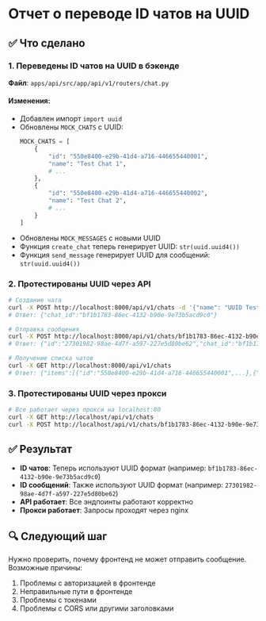 # Отчет о переводе ID чатов на UUID

## ✅ Что сделано

### 1. Переведены ID чатов на UUID в бэкенде
**Файл**: `apps/api/src/app/api/v1/routers/chat.py`

#### Изменения:
- Добавлен импорт `import uuid`
- Обновлены `MOCK_CHATS` с UUID:
  ```python
  MOCK_CHATS = [
      {
          "id": "550e8400-e29b-41d4-a716-446655440001",
          "name": "Test Chat 1",
          # ...
      },
      {
          "id": "550e8400-e29b-41d4-a716-446655440002", 
          "name": "Test Chat 2",
          # ...
      }
  ]
  ```
- Обновлены `MOCK_MESSAGES` с новыми UUID
- Функция `create_chat` теперь генерирует UUID: `str(uuid.uuid4())`
- Функция `send_message` генерирует UUID для сообщений: `str(uuid.uuid4())`

### 2. Протестированы UUID через API
```bash
# Создание чата
curl -X POST http://localhost:8000/api/v1/chats -d '{"name": "UUID Test Chat"}'
# Ответ: {"chat_id":"bf1b1783-86ec-4132-b90e-9e73b5acd9c0"}

# Отправка сообщения
curl -X POST http://localhost:8000/api/v1/chats/bf1b1783-86ec-4132-b90e-9e73b5acd9c0/messages -d '{"content": "Hello UUID chat!"}'
# Ответ: {"id":"27301982-98ae-4d7f-a597-227e5d80be62","chat_id":"bf1b1783-86ec-4132-b90e-9e73b5acd9c0",...}

# Получение списка чатов
curl -X GET http://localhost:8000/api/v1/chats
# Ответ: {"items":[{"id":"550e8400-e29b-41d4-a716-446655440001",...},{"id":"550e8400-e29b-41d4-a716-446655440002",...},{"id":"bf1b1783-86ec-4132-b90e-9e73b5acd9c0",...}]}
```

### 3. Протестированы UUID через прокси
```bash
# Все работает через прокси на localhost:80
curl -X GET http://localhost/api/v1/chats
curl -X POST http://localhost/api/v1/chats/bf1b1783-86ec-4132-b90e-9e73b5acd9c0/messages
```

## ✅ Результат
- **ID чатов**: Теперь используют UUID формат (например: `bf1b1783-86ec-4132-b90e-9e73b5acd9c0`)
- **ID сообщений**: Также используют UUID формат (например: `27301982-98ae-4d7f-a597-227e5d80be62`)
- **API работает**: Все эндпоинты работают корректно
- **Прокси работает**: Запросы проходят через nginx

## 🔍 Следующий шаг
Нужно проверить, почему фронтенд не может отправить сообщение. Возможные причины:
1. Проблемы с авторизацией в фронтенде
2. Неправильные пути в фронтенде
3. Проблемы с токенами
4. Проблемы с CORS или другими заголовками
